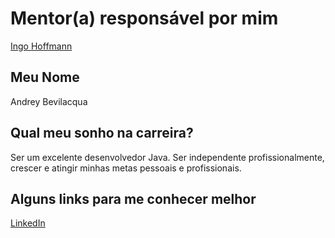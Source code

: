 # Mentor(a) responsável por mim

[Ingo Hoffmann](/mentores/perfis/ingo_hoffmann.md)

## Meu Nome

Andrey Bevilacqua

## Qual meu sonho na carreira?

Ser um excelente desenvolvedor Java. Ser independente profissionalmente, crescer e atingir minhas metas pessoais e profissionais.

## Alguns links para me conhecer melhor

[LinkedIn](https://br.linkedin.com/in/andreybevilacqua)
